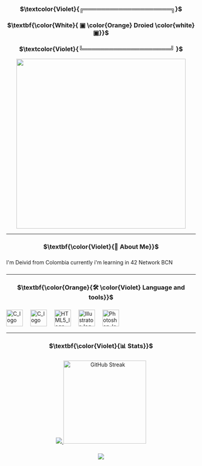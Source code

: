 
###

<div align="center">

### $\textcolor{Violet}{╔════════════════════╗}$
### $\textbf{\color{White}{   ▣  \color{Orange}  Droied  \color{white}  ▣}}$
### $\textcolor{Violet}{╚════════════════════╝ \}$

<div align="center">
  <img height="450" src="https://64.media.tumblr.com/eb385a0c897a360d7205714435a9e776/tumblr_oul9tv2iCp1vhvnzyo1_500.gif"  />
</div>


---

###

### $\textbf{\color{Violet}{🦊 About Me}}$

###

<p align="left">I'm Deivid from Colombia currently i'm learning in 42 Network BCN <br></p>

###

---

### $\textbf{\color{Orange}{🛠 \color{Violet} Language and tools}}$

###

<div align="left">
  <img src="https://cdn.jsdelivr.net/gh/devicons/devicon/icons/c/c-original.svg" height="44" alt="C_logo" />
  <img width="12" />
   <img src="https://cdn.jsdelivr.net/gh/devicons/devicon/icons/cplusplus/cplusplus-original.svg" height="44" alt="C_logo" />
  <img width="12" />
  <img src="https://cdn.jsdelivr.net/gh/devicons/devicon/icons/html5/html5-original.svg" height="44" alt="HTML5_logo" />
  <img width="12" />
  <img src="https://cdn.jsdelivr.net/gh/devicons/devicon/icons/illustrator/illustrator-plain.svg" height="44" alt="Illustrator_logo"/>
  <img width="12" />
  <img src="https://cdn.jsdelivr.net/gh/devicons/devicon/icons/photoshop/photoshop-plain.svg" height="44" alt="Photoshop_logo" />
  <img width="12" />
  

</div>

---

###

### $\textbf{\color{Violet}{📊 Stats}}$

###

<div align="center">
  <a href="https://github.com/anuraghazra/github-readme-stats"><img src="https://github-readme-stats.vercel.app/api/top-langs/?username=droied4&layout=donut&theme=midnight-purple&hide_border=true"/>
  <a href="https://git.io/streak-stats"><img src="https://streak-stats.demolab.com?user=droied4&theme=midnight-purple&hide_border=true&date_format=j%2Fn%5B%2FY%5D" height="220" alt="GitHub Streak" /></a>
</div>

###

<div align="center">
  <img src="https://visitor-badge.laobi.icu/badge?page_id=droied4.droied4&"  />
</div>

###
